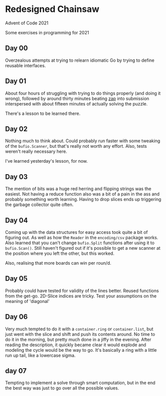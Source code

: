 # Redesigned Chainsaw

Advent of Code 2021

Some exercises in programming for 2021

## Day 00
Overzealous attempts at trying to relearn idiomatic Go by trying to define reusable interfaces.

## Day 01

About four hours of struggling with trying to do things properly (and doing it wrong), followed by around thirty minutes
beating [zap](https://github.com/uber-go/zap) into submission interspersed with about fifteen minutes of actually
solving the puzzle.

There's a lesson to be learned there.

## Day 02

Nothing much to think about. Could probably run faster with some tweaking of the `bufio.Scanner`, but that's really not
worth any effort. Also, tests weren't really necessary here.

I've learned yesterday's lesson, for now.

## Day 03

The mention of bits was a huge red herring and flipping strings was the easiest. Not having a reduce function also was a
bit of a pain in the ass and probably something worth learning. Having to drop slices ends up triggering the garbage
collector quite often.

## Day 04

Coming up with the data structures for easy access took quite a bit of figuring out. As well as how the `Reader` in
the `encoding/csv` package works. Also learned that you can't change `bufio.Split` functions after using it to
`bufio.Scan()`. Still haven't figured out if it's possible to get a new scanner at the position where you left the
other, but this worked.

Also, realising that more boards can win per roun/d.

## Day 05

Probably could have tested for validity of the lines better. Reused functions from the get-go. 2D-Slice indices are
tricky. Test your assumptions on the meaning of 'diagonal'

## Day 06

Very much tempted to do it with a `container.ring` or `container.list`, but just went with the slice and shift and push
its contents around. No time to do it in the morning, but pretty much done in a jiffy in the evening. After reading the
description, it quickly became clear it would explode and modeling the cycle would be the way to go. It's basically a
ring with a little run up tail, like a lowercase sigma.

## day 07

Tempting to implement a solve through smart computation, but in the end the best way was just to go over all the
possible values.
